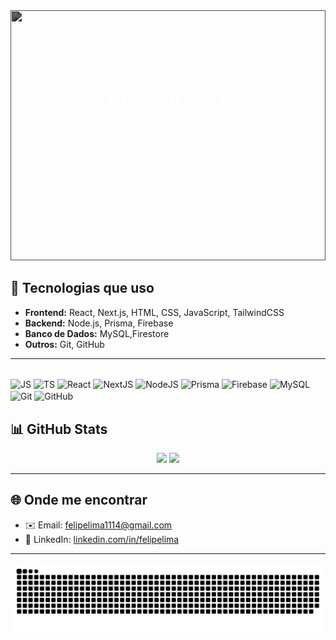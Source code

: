 <div align="center" style="position: relative; text-align: center; color: white;">
  <img src="https://i.pinimg.com/736x/8e/bf/b8/8ebfb8e8ace84d84d6ab5ed6adfb4a73.jpg" width="100%" height="400" style="filter: brightness(40%);" />
  <div style="position: absolute; top: 50%; left: 50%; transform: translate(-50%, -50%);">
    <h1>👋 Olá, eu sou o Felipe</h1>
    <p>💻 Desenvolvedor apaixonado por tecnologia e inovação.<br/>
    🚀 Sempre em busca de aprender coisas novas e compartilhar conhecimento.</p>
  </div>
</div>


## 🚀 Tecnologias que uso
- **Frontend:** React, Next.js, HTML, CSS, JavaScript, TailwindCSS  
- **Backend:** Node.js, Prisma, Firebase  
- **Banco de Dados:** MySQL,Firestore 
- **Outros:** Git, GitHub  

---
<div style="display: inline_block"><br/>
  <img align="center" alt="JS" height="40" width="50" src="https://cdn.jsdelivr.net/gh/devicons/devicon/icons/javascript/javascript-original.svg">
  <img align="center" alt="TS" height="40" width="50" src="https://cdn.jsdelivr.net/gh/devicons/devicon/icons/typescript/typescript-original.svg">
  <img align="center" alt="React" height="40" width="50" src="https://cdn.jsdelivr.net/gh/devicons/devicon/icons/react/react-original.svg">
  <img align="center" alt="NextJS" height="40" width="50" src="https://cdn.jsdelivr.net/gh/devicons/devicon/icons/nextjs/nextjs-original.svg">
  <img align="center" alt="NodeJS" height="40" width="50" src="https://cdn.jsdelivr.net/gh/devicons/devicon/icons/nodejs/nodejs-original.svg">
  <img align="center" alt="Prisma" height="40" width="50" src="https://cdn.jsdelivr.net/gh/devicons/devicon/icons/prisma/prisma-original.svg">
  <img align="center" alt="Firebase" height="40" width="50" src="https://cdn.jsdelivr.net/gh/devicons/devicon/icons/firebase/firebase-plain.svg">
  <img align="center" alt="MySQL" height="40" width="50" src="https://cdn.jsdelivr.net/gh/devicons/devicon/icons/mysql/mysql-original.svg">
  <img align="center" alt="Git" height="40" width="50" src="https://cdn.jsdelivr.net/gh/devicons/devicon/icons/git/git-original.svg">
  <img align="center" alt="GitHub" height="40" width="50" src="https://cdn.jsdelivr.net/gh/devicons/devicon/icons/github/github-original.svg">
</div>

## 📊 GitHub Stats
<div align="center">
  <img height="180em" src="https://github-readme-stats.vercel.app/api?username=felipelima-Ti&show_icons=true&theme=dracula" />
  <img height="180em" src="https://github-readme-stats.vercel.app/api/top-langs/?username=felipelima-Ti&layout=compact&theme=dracula" />
</div>

---

## 🌐 Onde me encontrar
- ✉️ Email: [felipelima1114@gmail.com](felipelima1114@gmail.com)
- 💼 LinkedIn: [linkedin.com/in/felipelima](https://www.linkedin.com/in/felipelima)

---

![snake gif](https://raw.githubusercontent.com/felipelima-Ti/felipelima-Ti/output/snake-dark.svg?palette=github-dark)
